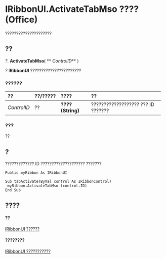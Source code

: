 
# IRibbonUI.ActivateTabMso ???? (Office)

?????????????????????


## ??

 _?_. **ActivateTabMso**( ** _ControlID_** )

 _?_ **IRibbonUI** ???????????????????????


### ??????



|**??**|**??/?????**|**????**|**??**|
|:-----|:-----|:-----|:-----|
| _ControlID_|??|**???? (String)**|??????????????????? ??? ID ???????|

### ???

??


## ?

????????????? ID ???????????????????? ???????


```
Public myRibbon As IRibbonUI 
 
Sub tabActivate(ByVal control As IRibbonControl) 
 myRibbon.ActivateTabMso (control.ID) 
End Sub
```


## ????


#### ??


[IRibbonUI ??????](d323aa21-de74-e821-c914-db71ef3b9c5e.md)
#### ????????


[IRibbonUI ???????????](http://msdn.microsoft.com/library/c6f6ec3b-3132-da29-ea08-70f20923d013%28Office.15%29.aspx)